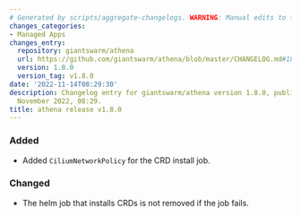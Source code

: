 ```yaml
---
# Generated by scripts/aggregate-changelogs. WARNING: Manual edits to this files will be overwritten.
changes_categories:
- Managed Apps
changes_entry:
  repository: giantswarm/athena
  url: https://github.com/giantswarm/athena/blob/master/CHANGELOG.md#180---2022-11-14
  version: 1.8.0
  version_tag: v1.8.0
date: '2022-11-14T08:29:30'
description: Changelog entry for giantswarm/athena version 1.8.0, published on 14
  November 2022, 08:29.
title: athena release v1.8.0
---
```


### Added
- Added `CiliumNetworkPolicy` for the CRD install job.
### Changed
- The helm job that installs CRDs is not removed if the job fails.

